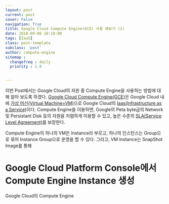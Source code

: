 ```yaml
---
layout: post
current: post
cover: False
navigation: True
title: Google Cloud Compute Engine(GCE) 사용 해보기 (1)
date: 2018-09-06 10:18:00
tags: [IaaS]
class: post-template
subclass: 'post'
author: compute-engine
sitemap :
  changefreq : daily
  priority : 1.0


---
```


이번 Post에서는 Google Cloud의 자원 중 Compute Engine을 사용하는 방법에 대해 알아 보도록 하겠다. [Google Cloud Compute Engine(GCE)](https://cloud.google.com/compute/)은 Google Cloud 내에 [가상 머신(Virtual Machine=VM)](https://ko.wikipedia.org/wiki/%EA%B0%80%EC%83%81_%EB%A8%B8%EC%8B%A0#%EA%B0%80%EC%83%81_%EB%A8%B8%EC%8B%A0_%EC%9D%91%EC%9A%A9_%EC%86%8C%ED%94%84%ED%8A%B8%EC%9B%A8%EC%96%B4)으로 Google Cloud의 [Iaas(Infrastructure as a Service)](https://ko.wikipedia.org/wiki/%EC%84%9C%EB%B9%84%EC%8A%A4%EB%A1%9C%EC%84%9C%EC%9D%98_%EC%9D%B8%ED%94%84%EB%9D%BC%EC%8A%A4%ED%8A%B8%EB%9F%AD%EC%B2%98)이다. Compute Engine을 이용하면, Google의 Peta byte급의 Network 및 Persistant Disk 등의 자원을 저렴하게 이용할 수 있고, 높은 수준의 [SLA(Service Level Agreement)](https://cloud.google.com/compute/sla)를 보장한다. 

Compute Engine의 하나의 VM은 Instance라 부르고, 하나의 인스턴스는 Group으로 묶어 Instance Group으로 운영을 할 수 있다. 그리고, VM Instance는 SnapShot Image를 통해 

# Google Cloud Platform Console에서 Compute Engine Instance 생성

Google Cloud의 Compute Engine